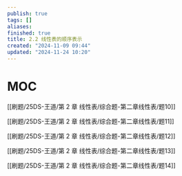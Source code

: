 ```yaml
---
publish: true
tags: []
aliases: 
finished: true
title: 2.2 线性表的顺序表示
created: "2024-11-09 09:44"
updated: "2024-11-24 10:20"
---
```

# MOC

[[刷题/25DS-王道/第 2 章 线性表/综合题-第二章线性表/题10]]

[[刷题/25DS-王道/第 2 章 线性表/综合题-第二章线性表/题11]]

[[刷题/25DS-王道/第 2 章 线性表/综合题-第二章线性表/题12]]

[[刷题/25DS-王道/第 2 章 线性表/综合题-第二章线性表/题13]]

[[刷题/25DS-王道/第 2 章 线性表/综合题-第二章线性表/题14]]